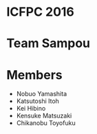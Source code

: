 ICFPC 2016
===============

# Team Sampou

# Members

- Nobuo Yamashita
- Katsutoshi Itoh
- Kei Hibino
- Kensuke Matsuzaki
- Chikanobu Toyofuku
